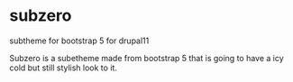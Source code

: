 # subzero


subtheme for bootstrap 5 for drupal11

Subzero is a subetheme made from bootstrap 5 that is going to have a icy cold but still stylish look to it.
